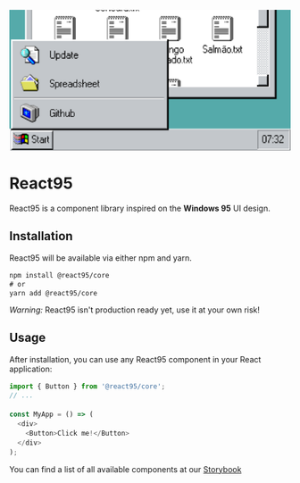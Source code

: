 ![React95 components simple example](../../assets/components.png)

# React95

React95 is a component library inspired on the **Windows 95** UI design.

## Installation

React95 will be available via either npm and yarn.

```shell
npm install @react95/core
# or
yarn add @react95/core
```

_Warning:_ React95 isn't production ready yet, use it at your own risk!

## Usage

After installation, you can use any React95 component in your React application:

```js
import { Button } from '@react95/core';
// ...

const MyApp = () => (
  <div>
    <Button>Click me!</Button>
  </div>
);
```

You can find a list of all available components at our [Storybook](https://react95.github.io/React95/)
